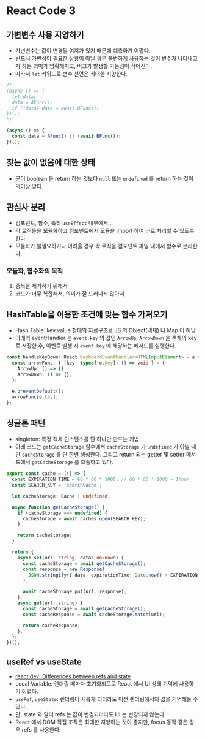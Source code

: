 # React Code 3

## 가변변수 사용 지양하기

- 가변변수는 값이 변경될 여지가 있기 때문에 예측하기 어렵다.
- 반드시 가변성이 필요한 상황이 아닐 경우 불변하게 사용하는 것이 변수가 나타내고자 하는 의미가 명확해지고, 버그가 발생할 가능성이 적어진다.
- 따라서 `let` 키워드로 변수 선언은 최대한 지양한다.

```js
/*
(async () => {
  let data;
  data = AFunc();
  if (!data) data = await BFunc();
})();
*/

(async () => {
  const data = AFunc() || (await BFunc());
})();
```

## 찾는 값이 없음에 대한 상태

- 굳이 boolean 을 return 하는 것보다 `null` 또는 `undefined` 를 return 하는 것이 의미상 맞다.

## 관심사 분리

- 컴포넌트, 함수, 특히 `useEffect` 내부에서...
- 각 로직들을 모듈화하고 컴포넌트에서 모듈을 import 하여 바로 처리할 수 있도록 한다.
- 모듈화가 불필요하거나 어려울 경우 각 로직을 컴포넌트 파일 내에서 함수로 분리한다.

### 모듈화, 함수화의 목적

1. 중복을 제거하기 위해서
2. 코드가 너무 복잡해서, 의미가 잘 드러나지 않아서

## HashTable을 이용한 조건에 맞는 함수 가져오기

- Hash Table: key:value 형태의 자료구조로 JS 의 Object(객체) 나 Map 이 해당
- 아래의 eventHandler 는 `event.key` 의 값인 `ArrowUp`, `ArrowDown` 을 객체의 key 로 저장한 후, 이벤트 발생 시 `event.key` 에 해당하는 메서드를 실행한다.

```ts
const handleKeyDown: React.KeyboardEventHandler<HTMLInputElement> = e => {
  const arrowFunc: { [key: typeof e.key]: () => void } = {
    ArrowUp: () => {},
    ArrowDown: () => {},
  };

  e.preventDefault();
  arrowFunc[e.key];
};
```

## 싱글톤 패턴

- singleton: 특정 객체 인스턴스를 단 하나만 만드는 기법
- 아래 코드는 `getCacheStorage` 함수에서 `cacheStorage` 가 `undefined` 가 아닐 때만 `cacheStorage` 를 단 한번 생성한다. 그리고 return 되는 getter 및 setter 메서드에서 `getCacheStorage` 를 호출하고 있다.

```ts
export const cache = (() => {
  const EXPIRATION_TIME = 60 * 60 * 1000; // 60 * 60 * 1000 = 1hour
  const SEARCH_KEY = 'searchCache';

  let cacheStorage: Cache | undefined;

  async function getCacheStorage() {
    if (cacheStorage === undefined) {
      cacheStorage = await caches.open(SEARCH_KEY);
    }

    return cacheStorage;
  }

  return {
    async set(url: string, data: unknown) {
      const cacheStorage = await getCacheStorage();
      const response = new Response(
        JSON.stringify({ data, expirationTime: Date.now() + EXPIRATION_TIME })
      );

      await cacheStorage.put(url, response);
    },
    async get(url: string) {
      const cacheStorage = await getCacheStorage();
      const cacheResponse = await cacheStorage.match(url);

      return cacheResponse;
    },
  };
})();
```

## useRef vs useState

- [react.dev: Differences between refs and state](https://react.dev/learn/referencing-values-with-refs#differences-between-refs-and-state)
- Local Variable: 렌더링 때마다 초기화되므로 React 에서 UI 상태 기억에 사용하기 어렵다.
- `useRef`, `useState`: 렌더링이 새롭게 되더라도 이전 렌더링에서의 값을 기억해둘 수 있다.
- 단, state 와 달리 refs 는 값이 변경되더라도 UI 는 변경되지 않는다.
- React 에서 DOM 직접 조작은 최대한 지양하는 것이 좋지만, focus 동작 같은 경우 refs 를 사용한다.
